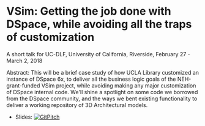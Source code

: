 # VSim: Getting the job done with DSpace, while avoiding all the traps of customization

A short talk for UC-DLF, University of California, Riverside, February 27 - March 2, 2018

Abstract: This will be a brief case study of how UCLA Library customized an instance of DSpace 6x, to deliver all the business logic goals of the NEH-grant-funded VSim project, while avoiding making any major customization of DSpace internal code. We'll shine a spotlight on some code we borrowed from the DSpace community, and the ways we bent existing functionality to deliver a working repository of 3D Architectural models.

* Slides: [![GitPitch](https://gitpitch.com/assets/badge.svg)](https://gitpitch.com/hardyoyo/talk-ucdlf-2018)
